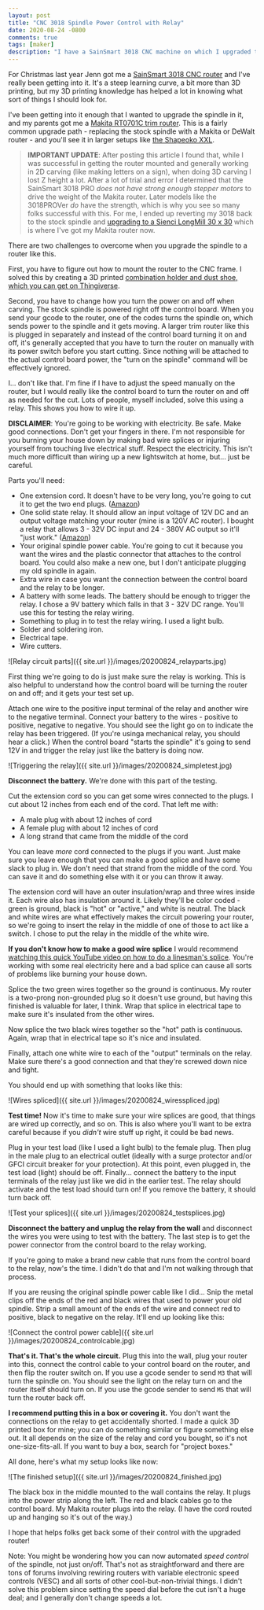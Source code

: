 ```yaml
---
layout: post
title: "CNC 3018 Spindle Power Control with Relay"
date: 2020-08-24 -0800
comments: true
tags: [maker]
description: "I have a SainSmart 3018 CNC machine on which I upgraded the spindle... but then I couldn't control the power through software. Here's how I fixed it."
---
```


For Christmas last year Jenn got me a [SainSmart 3018 CNC router](https://amzn.to/2YtKEsu) and I've really been getting into it. It's a steep learning curve, a bit more than 3D printing, but my 3D printing knowledge has helped a lot in knowing what sort of things I should look for.

I've been getting into it enough that I wanted to upgrade the spindle in it, and my parents got me a [Makita RT0701C trim router](https://amzn.to/32jNT7g). This is a fairly common upgrade path - replacing the stock spindle with a Makita or DeWalt router - and you'll see it in larger setups like [the Shapeoko XXL](https://carbide3d.com/shapeoko/).

> **IMPORTANT UPDATE**: After posting this article I found that, while I was successful in getting the router mounted and generally working in 2D carving (like making letters on a sign), when doing 3D carving I lost Z height a lot. After a lot of trial and error I determined that the SainSmart 3018 PRO _does not have strong enough stepper motors_ to drive the weight of the Makita router. Later models like the 3018PROVer _do_ have the strength, which is why you see so many folks successful with this. For me, I ended up reverting my 3018 back to the stock spindle and [upgrading to a Sienci LongMill 30 x 30](https://sienci.com/product/longmill/) which is where I've got my Makita router now.

There are two challenges to overcome when you upgrade the spindle to a router like this.

First, you have to figure out how to mount the router to the CNC frame. I solved this by creating a 3D printed [combination holder and dust shoe, which you can get on Thingiverse](https://www.thingiverse.com/thing:4570845).

Second, you have to change how you turn the power on and off when carving. The stock spindle is powered right off the control board. When you send your gcode to the router, one of the codes turns the spindle on, which sends power to the spindle and it gets moving. A larger trim router like this is plugged in separately and instead of the control board turning it on and off, it's generally accepted that you have to turn the router on manually with its power switch before you start cutting. Since nothing will be attached to the actual control board power, the "turn on the spindle" command will be effectively ignored.

I... don't like that. I'm fine if I have to adjust the speed manually on the router, but I would really like the control board to turn the router on and off as needed for the cut. Lots of people, myself included, solve this using a relay. This shows you how to wire it up.

**DISCLAIMER**: You're going to be working with electricity. Be safe. Make good connections. Don't get your fingers in there. I'm not responsible for you burning your house down by making bad wire splices or injuring yourself from touching live electrical stuff. Respect the electricity. This isn't much more difficult than wiring up a new lightswitch at home, but... just be careful.

Parts you'll need:

- One extension cord. It doesn't have to be very long, you're going to cut it to get the two end plugs. ([Amazon](https://amzn.to/34ptQHb))
- One solid state relay. It should allow an input voltage of 12V DC and an output voltage matching your router (mine is a 120V AC router). I bought a relay that allows 3 - 32V DC input and 24 - 380V AC output so it'll "just work." ([Amazon](https://amzn.to/2Ys2U5y))
- Your original spindle power cable. You're going to cut it because you want the wires and the plastic connector that attaches to the control board. You could also make a new one, but I don't anticipate plugging my old spindle in again.
- Extra wire in case you want the connection between the control board and the relay to be longer.
- A battery with some leads. The battery should be enough to trigger the relay. I chose a 9V battery which falls in that 3 - 32V DC range. You'll use this for testing the relay wiring.
- Something to plug in to test the relay wiring. I used a light bulb.
- Solder and soldering iron.
- Electrical tape.
- Wire cutters.

![Relay circuit parts]({{ site.url }}/images/20200824_relayparts.jpg)

First thing we're going to do is just make sure the relay is working. This is also helpful to understand how the control board will be turning the router on and off; and it gets your test set up.

Attach one wire to the positive input terminal of the relay and another wire to the negative terminal. Connect your battery to the wires - positive to positive, negative to negative. You should see the light go on to indicate the relay has been triggered. (If you're usinga mechanical relay, you should hear a click.) When the control board "starts the spindle" it's going to send 12V in and trigger the relay just like the battery is doing now.

![Triggering the relay]({{ site.url }}/images/20200824_simpletest.jpg)

**Disconnect the battery.** We're done with this part of the testing.

Cut the extension cord so you can get some wires connected to the plugs. I cut about 12 inches from each end of the cord. That left me with:

- A male plug with about 12 inches of cord
- A female plug with about 12 inches of cord
- A long strand that came from the middle of the cord

You can leave _more_ cord connected to the plugs if you want. Just make sure you leave enough that you can make a good splice and have some slack to plug in. We don't need that strand from the middle of the cord. You can save it and do something else with it or you can throw it away.

The extension cord will have an outer insulation/wrap and three wires inside it. Each wire also has insulation around it. Likely they'll be color coded - green is ground, black is "hot" or "active," and white is neutral. The black and white wires are what effectively makes the circuit powering your router, so we're going to insert the relay in the middle of one of those to act like a switch. I chose to put the relay in the middle of the white wire.

**If you don't know how to make a good wire splice** I would recommend [watching this quick YouTube video on how to do a linesman's splice](https://www.youtube.com/watch?v=O-ymw7d_nYo). You're working with some real electricity here and a bad splice can cause all sorts of problems like burning your house down.

Splice the two green wires together so the ground is continuous. My router is a two-prong non-grounded plug so it doesn't use ground, but having this finished is valuable for later, I think. Wrap that splice in electrical tape to make sure it's insulated from the other wires.

Now splice the two black wires together so the "hot" path is continuous. Again, wrap that in electrical tape so it's nice and insulated.

Finally, attach one white wire to each of the "output" terminals on the relay. Make sure there's a good connection and that they're screwed down nice and tight.

You should end up with something that looks like this:

![Wires spliced]({{ site.url }}/images/20200824_wiresspliced.jpg)

**Test time!** Now it's time to make sure your wire splices are good, that things are wired up correctly, and so on. This is also where you'll want to be extra careful because if you _didn't_ wire stuff up right, it could be bad news.

Plug in your test load (like I used a light bulb) to the female plug. Then plug in the male plug to an electrical outlet (ideally with a surge protector and/or GFCI circuit breaker for your protection). At this point, even plugged in, the test load (light) should be off. Finally... connect the battery to the input terminals of the relay just like we did in the earlier test. The relay should activate and the test load should turn on! If you remove the battery, it should turn back off.

![Test your splices]({{ site.url }}/images/20200824_testsplices.jpg)

**Disconnect the battery and unplug the relay from the wall** and disconnect the wires you were using to test with the battery. The last step is to get the power connector from the control board to the relay working.

If you're going to make a brand new cable that runs from the control board to the relay, now's the time. I didn't do that and I'm not walking through that process.

If you are reusing the original spindle power cable like I did... Snip the metal clips off the ends of the red and black wires that used to power your old spindle. Strip a small amount of the ends of the wire and connect red to positive, black to negative on the relay. It'll end up looking like this:

![Connect the control power cable]({{ site.url }}/images/20200824_controlcable.jpg)

**That's it. That's the whole circuit.** Plug this into the wall, plug your router into this, connect the control cable to your control board on the router, and then flip the router switch on. If you use a gcode sender to send `M3` that will turn the spindle on. You should see the light on the relay turn on and the router itself should turn on. If you use the gcode sender to send `M5` that will turn the router back off.

**I recommend putting this in a box or covering it.** You don't want the connections on the relay to get accidentally shorted. I made a quick 3D printed box for mine; you can do something similar or figure something else out. It all depends on the size of the relay and cord you bought, so it's not one-size-fits-all. If you want to buy a box, search for "project boxes."

All done, here's what my setup looks like now:

![The finished setup]({{ site.url }}/images/20200824_finished.jpg)

The black box in the middle mounted to the wall contains the relay. It plugs into the power strip along the left. The red and black cables go to the control board. My Makita router plugs into the relay. (I have the cord routed up and hanging so it's out of the way.)

I hope that helps folks get back some of their control with the upgraded router!

Note: You might be wondering how you can now automated _speed control_ of the spindle, not just on/off. That's not as straightforward and there are tons of forums involving rewiring routers with variable electronic speed controls (VESC) and all sorts of other cool-but-non-trivial things. I didn't solve this problem since setting the speed dial before the cut isn't a huge deal; and I generally don't change speeds a lot.
